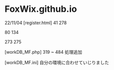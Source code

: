 # FoxWix.github.io

22/11/04
[register.html]
41  <!-- <form action="user_register.php" method="POST"> 処理追加 -->
278 <!-- </form> 処理追加 -->

80  <!-- <form> を <div> に変更 -->
134 <!-- </form> を </div> に変更 -->

273 <!-- <form action="" method=""> 削除 -->
275 <!-- </form> 削除 -->

[workDB_MF.php]
319 ~ 484   処理追加

[workDB_MF.ini]
自分の環境に合わせていじりました